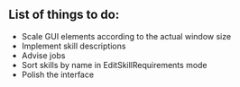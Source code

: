 ## List of things to do: ##
* Scale GUI elements according to the actual window size
* Implement skill descriptions
* Advise jobs
* Sort skills by name in EditSkillRequirements mode
* Polish the interface
